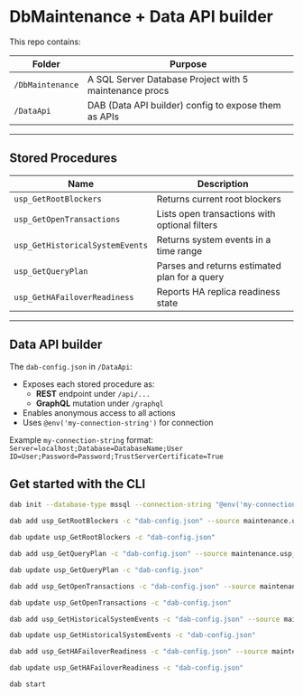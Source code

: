 # DbMaintenance + Data API builder

This repo contains:

| Folder         | Purpose                                                  |
|----------------|----------------------------------------------------------|
| `/DbMaintenance` | A SQL Server Database Project with 5 maintenance procs |
| `/DataApi`       | DAB (Data API builder) config to expose them as APIs   |

---

## Stored Procedures

| Name                           | Description                                      |
|--------------------------------|--------------------------------------------------|
| `usp_GetRootBlockers`          | Returns current root blockers                   |
| `usp_GetOpenTransactions`      | Lists open transactions with optional filters   |
| `usp_GetHistoricalSystemEvents`| Returns system events in a time range           |
| `usp_GetQueryPlan`             | Parses and returns estimated plan for a query   |
| `usp_GetHAFailoverReadiness`   | Reports HA replica readiness state              |

---

## Data API builder

The `dab-config.json` in `/DataApi`:

- Exposes each stored procedure as:
  - **REST** endpoint under `/api/...`
  - **GraphQL** mutation under `/graphql`
- Enables anonymous access to all actions
- Uses `@env('my-connection-string')` for connection

Example `my-connection-string` format:
`Server=localhost;Database=DatabaseName;User ID=User;Password=Password;TrustServerCertificate=True`

## Get started with the CLI

```bash
dab init --database-type mssql --connection-string "@env('my-connection-string')" --host-mode development -c "dab-config.json"

dab add usp_GetRootBlockers -c "dab-config.json" --source maintenance.usp_GetRootBlockers --source.type "stored-procedure"  --permissions "anonymous:*" --rest "usp_GetRootBlockers" --rest.methods "GET, POST"

dab update usp_GetRootBlockers -c "dab-config.json"

dab add usp_GetQueryPlan -c "dab-config.json" --source maintenance.usp_GetQueryPlan --source.type "stored-procedure" --source.params "QueryText:string" --permissions "anonymous:*" --rest "usp_GetQueryPlan" --rest.methods "POST"

dab update usp_GetQueryPlan -c "dab-config.json" 

dab add usp_GetOpenTransactions -c "dab-config.json" --source maintenance.usp_GetOpenTransactions --source.type "stored-procedure" --source.params "MinDurationSeconds:number,SessionId:number" --permissions "anonymous:*" --rest "usp_GetOpenTransactions" --rest.methods "POST"

dab update usp_GetOpenTransactions -c "dab-config.json" 

dab add usp_GetHistoricalSystemEvents -c "dab-config.json" --source maintenance.usp_GetHistoricalSystemEvents --source.type "stored-procedure" --source.params "StartTime:string,EndTime:string" --permissions "anonymous:*" --rest "usp_GetHistoricalSystemEvents" --rest.methods "POST"

dab update usp_GetHistoricalSystemEvents -c "dab-config.json"

dab add usp_GetHAFailoverReadiness -c "dab-config.json" --source maintenance.usp_GetHAFailoverReadiness --source.type "stored-procedure" --source.params "ReplicaName:string" --permissions "anonymous:*" --rest "usp_GetHAFailoverReadiness" --rest.methods "POST"

dab update usp_GetHAFailoverReadiness -c "dab-config.json" 

dab start
```